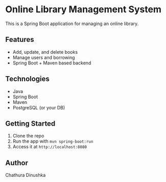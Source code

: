 # Online Library Management System

This is a Spring Boot application for managing an online library.

## Features
- Add, update, and delete books
- Manage users and borrowing
- Spring Boot + Maven based backend

## Technologies
- Java
- Spring Boot
- Maven
- PostgreSQL (or your DB)

## Getting Started

1. Clone the repo
2. Run the app with `mvn spring-boot:run`
3. Access it at `http://localhost:8080`

## Author
Chathura Dinushka

